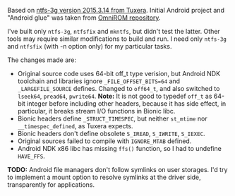 Based on [ntfs-3g version 2015.3.14 from Tuxera](http://www.tuxera.com/community/open-source-ntfs-3g/). Initial Android project and "Android glue" was taken from  [OmniROM repository](https://github.com/omnirom/android_external_ntfs-3g).

I've built only `ntfs-3g`, `ntfsfix` and `mkntfs`, but didn't test the latter. Other tools may require similar modifications to build and run. I need only `ntfs-3g` and `ntfsfix` (with -n option only) for my particular tasks.

The changes made are:
* Original source code uses 64-bit off_t type verision, but Android NDK toolchain and libraries ignore `_FILE_OFFSET_BITS=64` and `_LARGEFILE_SOURCE` defines. Changed to `off64_t`, and also switched to `lseek64`, `pread64`, `pwrite64`.
**Note:** It is not good to typedef `off_t` as 64-bit integer before including other headers, because it has side effect, in particular, it breaks stream I/O functions in Bionic libc.
* Bionic headers define `_STRUCT_TIMESPEC`, but neither `st_mtime` nor `__timespec_defined`, as Tuxera expects.
* Bionic headers don't define obsolete `S_IREAD`, `S_IWRITE`, `S_IEXEC`.
* Original sources failed to compile with `IGNORE_MTAB` defined.
* Android NDK x86 libc has missing `ffs()` function, so I had to undefine `HAVE_FFS`.

**TODO:** Android file managers don't follow symlinks on user storages. I'd try to implement a mount option to resolve symlinks at the driver side, transparently for applications.
